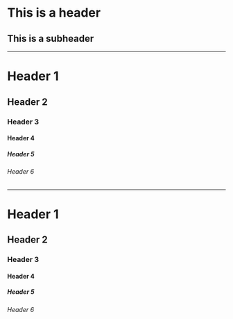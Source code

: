 This is a header
================

This is a subheader
-------------------
______________________________________________

# Header 1
## Header 2
### Header 3
#### Header 4
##### Header 5
###### Header 6
______________________________________________

# Header 1 ######
## Header 2 #####
### Header 3 ####
#### Header 4 ###
##### Header 5 ##
###### Header 6 #
